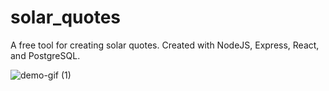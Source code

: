 # solar_quotes
A free tool for creating solar quotes. Created with NodeJS, Express, React, and PostgreSQL.

![demo-gif (1)](https://github.com/cmacswan07/solar_quotes/assets/28549625/868fbeaa-5202-43d5-a6c9-dee6472463f8)
